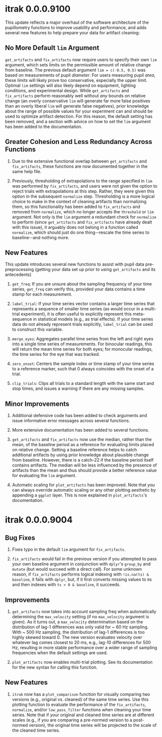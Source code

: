 # itrak 0.0.0.9100

This update reflects a major overhaul of the software architecture of the pupillometry functions to improve usability and performance, and adds several new features to help prepare your data for artifact cleaning:

## No More Default `lim` Argument

`get_artifacts` and `fix_artifacts` now require users to specify their own `lim` argument, which sets limits on the permissible amount of relative change from baseline. The previous default argument `lim = c(-0.5, 0.5)` was based on measurements of pupil *diameter*. For users measuring pupil *area*, these limits will likely prove too conservative, especially the upper limit. Optimal `lim` settings will also likely depend on equipment, lighting conditions, and experimental design. While `get_artifacts` and `fix_artifacts` perform reasonably well without *any* bounds on relative change (an overly conservative `lim` will generate far more false positives than an overly liberal `lim` will generate false negatives), prior knowledge about the range of possible values for your experiment can and should be used to optimize artifact detection. For this reason, the default setting has been removed, and a section with advice on how to set the `lim` argument has been added to the documentation.

## Greater Cohesion and Less Redundancy Across Functions

1. Due to the extensive functional overlap between `get_artifacts` and `fix_artifacts`, these functions are now documented together in the same help file.

2. Previously, thresholding of extrapolations to the range specified in `lim`
was performed by `fix_artifacts`, and users were not given the option to reject trials with extrapolations at this step. Rather, they were given this option in the subsequent `normalize` step. Thresholding is a more logical choice to make in the context of cleaning artifacts than normalizing them, so this functionality has been added to `fix_artifacts` and removed from `normalize`, which no longer accepts the `threshold` or `lim` argument. Not only is the `lim` argument a redundant check for `normalize` to perform (since `get_artifacts` and `fix_artifacts` have already dealt with this issue), it arguably does not belong in a function called `normalize`, which should just do one thing--rescale the time series to baseline--and nothing more.

## New Features

This update introduces several new functions to assist with pupil data pre-preprocessing (getting your data set up prior to using `get_artifacts` and its antecedents)

1. `get_freq`: If you are unsure about the sampling frequency of your time series, `get_freq` can verify this, provided your data contains a time stamp for each measurement.

2. `label_trial`: If your time series vector contains a larger time series that represents a sequence of smaller time series (as would occur in a multi-trial experiment), it is often useful to explicitly represent this meta-sequence in statistical models (e.g., as trial effects). If your time series data do not already represent trials explicitly, `label_trial` can be used to construct this variable. 

3. `merge_eyes`: Aggregates parallel time series from the left and right eyes into a single time series of measurements. For binocular readings, this will return the mean time series for both eyes; for monocular readings, the time series for the eye that was tracked.

4. `zero_onset`: Centers the sample index or time stamp of your time series to a reference marker, such that 0 always coincides with the onset of a trial.

5. `clip_trials`: Clips all trials to a standard length with the same start and stop times, and issues a warning if there are any missing samples.

## Minor Improvements

1. Additional defensive code has been added to check arguments and issue informative error messages across several functions.

2. More extensive documentation has been added to several functions.

3. `get_artifacts` and `fix_artifacts` now use the median, rather than the mean, of the baseline period as a reference for evaluating limits placed on relative change. Setting a baseline reference helps to catch additional artifacts by using prior knowledge about plausible change from baseline. However, there is a catch-22 if the baseline period itself contains artifacts. The median will be less influenced by the presence of artifacts than the mean and thus should provide a better reference value for evaluating the `lim` argument.

4. Automatic scaling for `plot_artifacts` has been improved. Note that you can always override automatic scaling or any other plotting aesthetic by appending a `ggplot` layer. This is now explained in `plot_artifacts`'s documentation. 


# itrak 0.0.0.9004

## Bug Fixes

1. Fixes typo in the default `lim` argument for `fix_artifacts`.

2. `fix_artifacts` would fail in the previous version if you attempted to pass your own baseline argument in conjunction with `dplyr`'s `group_by` and 
`mutate` (but would succeed with a direct call). For some unknown reason, if `fix_artifacts` performs logical indexing with `!is.na(ts) & baseline`, it fails with `dplyr`, but, if it first converts missing values to `0`s and then indexes with `ts > 0 & baseline`, it succeeds. 

## Improvements

1. `get_artifacts` now takes into account sampling freq when automatically determining the `max_velocity` setting (if no `max_velocity` argument is given). As it turns out, a `max_velocity` determination based on the distribution of lag-1 differences was only valid for ~ 60 Hz sampling. With ~ 500 Hz sampling, the distribution of lag-1 differences is too highly skewed toward 0. The new version evaluates velocity over whatever lag comes closest to 20 ms, e.g., lag-10 differences for 500 Hz, resulting in more stable performance over a wider range of sampling frequencies when the default settings are used.

2. `plot_artifacts` now enables multi-trial plotting. See its documentation for the new syntax for calling this function.

## New Features

1. `itrak` now has a `plot_comparison` function for visually comparing two versions (e.g., original vs. cleaned) of the same time series. Use this plotting function to evaluate the performance of the `fix_artifacts`, `normalize`, and/or `low_pass_filter` functions when cleaning your time series. Note that if your original and cleaned time series are at different scales (e.g., if you are comparing a pre-normed version to a post-normed version), the original time series will be projected to the scale of the cleaned time series.
